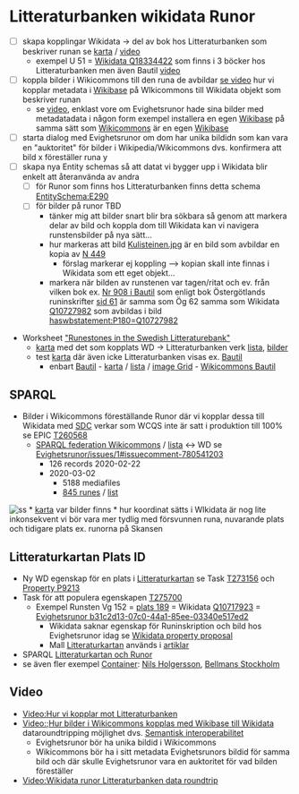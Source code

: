 # Litteraturbanken wikidata Runor
- [ ] skapa kopplingar Wikidata -> del av bok hos Litteraturbanken som beskriver runan se [karta](https://w.wiki/zKW) / [video](https://youtu.be/VvaZvkBmZcU)
  - exempel U 51 = [Wikidata Q18334422](https://www.wikidata.org/wiki/Q18334422?uselang=sv) som finns i 3 böcker hos Litteraturbanken men även Bautil [video](https://youtu.be/oq8XtxIfEwo)   
- [ ] koppla bilder i Wikicommons till den runa de avbildar [se video](https://youtu.be/qQ48Pqhfi1o?t=82) hur vi kopplar metadata i [Wikibase](https://wikiba.se/) på WIkicommons till Wikidata objekt som beskriver runan
   - se [video](https://youtu.be/qQ48Pqhfi1o), enklast vore om Evighetsrunor hade sina bilder med metadatadata i någon form exempel installera en egen [Wikibase](https://wikiba.se/) på samma sätt som [Wikicommons](https://commons.wikimedia.org/wiki/Commons:Structured_data) är en egen [Wikibase](https://wikiba.se/) 
- [ ] starta dialog med Evighetsrunor om dom har unika bildidn som kan vara en "auktoritet" för bilder i Wikipedia/Wikicommons dvs. konfirmera att bild x föreställer runa y  
- [ ] skapa nya Entity schemas så att datat vi bygger upp i Wikidata blir enkelt att återanvända av andra
  - [ ] för Runor som finns hos Litteraturbanken finns detta schema [EntitySchema:E290](https://www.wikidata.org/wiki/EntitySchema:E290)
  - [ ] för bilder på runor TBD 
    - tänker mig att bilder snart blir bra sökbara så genom att markera delar av bild och koppla dom till Wikidata kan vi navigera runstensbilder på nya sätt...
    - hur markeras att bild [Kulisteinen.jpg](https://commons.wikimedia.org/wiki/File:Kulisteinen.jpg) är en bild som avbildar en kopia av [N 449](https://www.wikidata.org/wiki/Q3367792)
      - förslag markerar ej koppling --> kopian skall inte finnas i Wikidata som ett eget objekt... 
    - markera när bilden av runstenen var tagen/ritat och ev. från vilken bok ex. [Nr 908 i Bautil](https://digital.ub.umu.se/resolve?urn=urn:17a_000068:0285) som   enligt bok Östergötlands runinskrifter [sid 61](https://litteraturbanken.se/forfattare/BrateE/titlar/%C3%96sterg%C3%B6tlandsRuninskrifter/sida/61/faksimil) är samma som Ög 62 samma som Wikidata [Q10727982](https://www.wikidata.org/wiki/Q10727982) som avbildas i bild [haswbstatement:P180=Q10727982](https://commons.wikimedia.org/w/index.php?search=haswbstatement%3AP180%3DQ10727982&title=Special%3ASearch&profile=advanced&fulltext=1&advancedSearch-current=%7B%7D&ns0=1&ns6=1&ns12=1&ns14=1&ns100=1&ns106=1)
* Worksheet ["Runestones in the Swedish Litteraturebank"](https://docs.google.com/spreadsheets/d/1TraXcbQwSsysCfsTK5i0zECVFIw2OoIjRZ0nv64GX-M/edit#gid=0)
  * [karta](https://w.wiki/zKW) med det som kopplats WD -> Litteraturbanken verk [lista](https://w.wiki/327T), [bilder](https://w.wiki/327V)
  * test [karta](https://w.wiki/32ts) där även icke Litteraturbanken visas ex. [Bautil](https://digital.ub.umu.se/node/249114?fulltext-query=)
    * enbart [Bautil](https://digital.ub.umu.se/node/249114?fulltext-query=) - [karta](https://w.wiki/32zE) / [lista](https://w.wiki/32zC) / [image Grid](https://w.wiki/32zL) - [Wikicommons Bautil](https://commons.wikimedia.org/wiki/Category:Bautil)
## SPARQL
* Bilder i Wikicommons föreställande Runor där vi kopplar dessa till Wikidata med [SDC](https://www.youtube.com/watch?v=lmWmMIuCJVM) verkar som WCQS inte är satt i produktion till 100% se EPIC [T260568](https://phabricator.wikimedia.org/T260568)
  *  [SPARQL federation Wikicommons](https://wcqs-beta.wmflabs.org/embed.html#%23%20runestones%0A%23defaultView%3AImageGrid%0ASELECT%20DISTINCT%20%3Fsignum%20%3Ffile%20%3Fitem%20%3FitemLabel%20%3FitemDescription%20%3Fimage%20%3Fksam%20%3FEvighetsRunor%0AWITH%20%0A%7B%20SELECT%20%3Fitem%20%3FitemLabel%20%3FitemDescription%20%3Fksam%20%3FEvighetsRunor%20%3Fsignum%20WHERE%0A%20%20%7B%20SERVICE%20%3Chttps%3A%2F%2Fquery.wikidata.org%2Fsparql%3E%20%0A%20%20%20%20%7B%3Fitem%20wdt%3AP1261%20%3Fsignum%3B%0A%20%20%20%20%20%20wdt%3AP1260%20%3Fksam.%0A%20%20%20%20%20%20SERVICE%20wikibase%3Alabel%20%7B%20bd%3AserviceParam%20wikibase%3Alanguage%20%22sv%2Cen%22.%20%3Fitem%20rdfs%3Alabel%20%3FitemLabel%20.%7D%0A%20%20%20%20%20%20FILTER%28CONTAINS%28%3Fksam%2C%22uu%2Fsrdb%2F%22%29%29%0A%20%20%20%20%20BIND%28URI%28CONCAT%28%22http%3A%2F%2Fkulturarvsdata.se%2F%22%2C%3Fksam%29%29%20AS%20%3FEvighetsRunor%29%0A%20%20%20%20%7D%0A%20%20%7D%0A%7D%20AS%20%25Wikidataitems%0A%0AWHERE%20%0A%7B%20%20INCLUDE%20%25Wikidataitems%20.%0A%20%20%3Ffile%20wdt%3AP180%20%3Fitem.%0A%20%20%3Ffile%20schema%3AcontentUrl%20%3Furl.%20%0A%20%20bind%28iri%28concat%28%22http%3A%2F%2Fcommons.wikimedia.org%2Fwiki%2FSpecial%3AFilePath%2F%22%2C%20wikibase%3AdecodeUri%28substr%28str%28%3Furl%29%2C53%29%29%29%29%20AS%20%3Fimage%29%0A%7D) / [lista](https://wcqs-beta.wmflabs.org/embed.html#SELECT%20DISTINCT%20%3Fsignum%20%3Ffile%20%3Fitem%20%3FitemLabel%20%3FitemDescription%20%3Fimage%20%3Fksam%20%3FEvighetsRunor%0AWITH%20%0A%7B%20SELECT%20%3Fitem%20%3FitemLabel%20%3FitemDescription%20%3Fksam%20%3FEvighetsRunor%20%3Fsignum%20WHERE%0A%20%20%7B%20SERVICE%20%3Chttps%3A%2F%2Fquery.wikidata.org%2Fsparql%3E%20%0A%20%20%20%20%7B%3Fitem%20wdt%3AP1261%20%3Fsignum%3B%0A%20%20%20%20%20%20wdt%3AP1260%20%3Fksam.%0A%20%20%20%20%20%20SERVICE%20wikibase%3Alabel%20%7B%20bd%3AserviceParam%20wikibase%3Alanguage%20%22sv%2Cen%22.%20%3Fitem%20rdfs%3Alabel%20%3FitemLabel%20.%7D%0A%20%20%20%20%20%20FILTER%28CONTAINS%28%3Fksam%2C%22uu%2Fsrdb%2F%22%29%29%0A%20%20%20%20%20BIND%28URI%28CONCAT%28%22http%3A%2F%2Fkulturarvsdata.se%2F%22%2C%3Fksam%29%29%20AS%20%3FEvighetsRunor%29%0A%20%20%20%20%7D%0A%20%20%7D%0A%7D%20AS%20%25Wikidataitems%0A%0AWHERE%20%0A%7B%20%20INCLUDE%20%25Wikidataitems%20.%0A%20%20%3Ffile%20wdt%3AP180%20%3Fitem.%0A%20%20%3Ffile%20schema%3AcontentUrl%20%3Furl.%20%0A%20%20bind%28iri%28concat%28%22http%3A%2F%2Fcommons.wikimedia.org%2Fwiki%2FSpecial%3AFilePath%2F%22%2C%20wikibase%3AdecodeUri%28substr%28str%28%3Furl%29%2C53%29%29%29%29%20AS%20%3Fimage%29%0A%7D) <-> WD se [Evighetsrunor/issues/1#issuecomment-780541203](https://github.com/uppsala-university/Evighetsrunor/issues/1#issuecomment-780541203)
     * 126 records 2020-02-22 
     * 2020-03-02
       * 5188 mediafiles
       * [845 runes](https://wcqs-beta.wmflabs.org/embed.html#%23defaultView%3ABubbleChart%0ASELECT%20DISTINCT%20%3FitemLabel%20%3Fitem%28count%28%3Ffile%29%20AS%20%3FmediaFiles%29%0AWITH%20%0A%7B%20SELECT%20%3Fitem%20%3FitemLabel%20%3FitemDescription%20%3Fksam%20%3FEvighetsRunor%20%3Fsignum%20WHERE%0A%20%20%7B%20SERVICE%20%3Chttps%3A%2F%2Fquery.wikidata.org%2Fsparql%3E%20%0A%20%20%20%20%7B%3Fitem%20wdt%3AP1261%20%3Fsignum%3B%0A%20%20%20%20%20%20wdt%3AP1260%20%3Fksam.%0A%20%20%20%20%20%20SERVICE%20wikibase%3Alabel%20%7B%20bd%3AserviceParam%20wikibase%3Alanguage%20%22sv%2Cen%22.%20%3Fitem%20rdfs%3Alabel%20%3FitemLabel%20.%7D%0A%20%20%20%20%20%20FILTER%28CONTAINS%28%3Fksam%2C%22uu%2Fsrdb%2F%22%29%29%0A%20%20%20%20%20BIND%28URI%28CONCAT%28%22http%3A%2F%2Fkulturarvsdata.se%2F%22%2C%3Fksam%29%29%20AS%20%3FEvighetsRunor%29%0A%20%20%20%20%7D%0A%20%20%7D%0A%7D%20AS%20%25Wikidataitems%0A%0AWHERE%20%0A%7B%20%20INCLUDE%20%25Wikidataitems%20.%0A%20%20%3Ffile%20wdt%3AP180%20%3Fitem.%0A%20%20%3Ffile%20schema%3AcontentUrl%20%3Furl.%20%0A%20%20bind%28iri%28concat%28%22http%3A%2F%2Fcommons.wikimedia.org%2Fwiki%2FSpecial%3AFilePath%2F%22%2C%20wikibase%3AdecodeUri%28substr%28str%28%3Furl%29%2C53%29%29%29%29%20AS%20%3Fimage%29%0A%7D%20group%20by%20%3Fitem%20%3FitemLabel%20%20order%20by%20desc%28%3FmediaFiles%29) / [list](https://wcqs-beta.wmflabs.org/embed.html?#SELECT%20%20%3FitemLabel%20%3Fitem%28count%28%3Ffile%29%20AS%20%3FmediaFiles%29%0AWITH%20%0A%7B%20SELECT%20%3Fitem%20%3FitemLabel%20%3FitemDescription%20%3Fksam%20%3FEvighetsRunor%20%3Fsignum%20WHERE%0A%20%20%7B%20SERVICE%20%3Chttps%3A%2F%2Fquery.wikidata.org%2Fsparql%3E%20%0A%20%20%20%20%7B%3Fitem%20wdt%3AP1261%20%3Fsignum%3B%0A%20%20%20%20%20%20wdt%3AP1260%20%3Fksam.%0A%20%20%20%20%20%20SERVICE%20wikibase%3Alabel%20%7B%20bd%3AserviceParam%20wikibase%3Alanguage%20%22sv%2Cen%22.%20%3Fitem%20rdfs%3Alabel%20%3FitemLabel%20.%7D%0A%20%20%20%20%20%20FILTER%28CONTAINS%28%3Fksam%2C%22uu%2Fsrdb%2F%22%29%29%0A%20%20%20%20%20BIND%28URI%28CONCAT%28%22http%3A%2F%2Fkulturarvsdata.se%2F%22%2C%3Fksam%29%29%20AS%20%3FEvighetsRunor%29%0A%20%20%20%20%7D%0A%20%20%7D%0A%7D%20AS%20%25Wikidataitems%0A%0AWHERE%20%0A%7B%20%20INCLUDE%20%25Wikidataitems%20.%0A%20%20%3Ffile%20wdt%3AP180%20%3Fitem.%0A%20%20%3Ffile%20schema%3AcontentUrl%20%3Furl.%20%0A%20%20bind%28iri%28concat%28%22http%3A%2F%2Fcommons.wikimedia.org%2Fwiki%2FSpecial%3AFilePath%2F%22%2C%20wikibase%3AdecodeUri%28substr%28str%28%3Furl%29%2C53%29%29%29%29%20AS%20%3Fimage%29%0A%7D%20group%20by%20%3Fitem%20%3FitemLabel%20order%20by%20desc%28%3FmediaFiles%29)

![ss](https://github.com/salgo60/Litteraturbanken_wd_runes/blob/main/images/Runes.png?raw=true)
     * [karta](https://wcqs-beta.wmflabs.org/embed.html#%23defaultView%3AMap%0ASELECT%20DISTINCT%20%3Fsignum%20%3Ffile%20%3Fitem%20%3FitemLabel%20%3FitemDescription%20%3Fimage%20%3Fksam%20%3FEvighetsRunor%20%3Fcoord%0AWITH%20%0A%7B%20SELECT%20%3Fitem%20%3FitemLabel%20%3FitemDescription%20%3Fksam%20%3FEvighetsRunor%20%3Fsignum%20%3Fcoord%20WHERE%0A%20%20%7B%20SERVICE%20%3Chttps%3A%2F%2Fquery.wikidata.org%2Fsparql%3E%20%0A%20%20%20%20%7B%3Fitem%20wdt%3AP1261%20%3Fsignum%3B%0A%20%20%20%20%20%20wdt%3AP1260%20%3Fksam%3B%0A%20%20%20%20%20%20wdt%3AP625%20%3Fcoord.%0A%20%20%20%20%20%20SERVICE%20wikibase%3Alabel%20%7B%20bd%3AserviceParam%20wikibase%3Alanguage%20%22sv%2Cen%22.%20%3Fitem%20rdfs%3Alabel%20%3FitemLabel%20.%7D%0A%20%20%20%20%20%20FILTER%28CONTAINS%28%3Fksam%2C%22uu%2Fsrdb%2F%22%29%29%0A%20%20%20%20%20BIND%28URI%28CONCAT%28%22http%3A%2F%2Fkulturarvsdata.se%2F%22%2C%3Fksam%29%29%20AS%20%3FEvighetsRunor%29%0A%20%20%20%20%7D%0A%20%20%7D%0A%7D%20AS%20%25Wikidataitems%0A%0AWHERE%20%0A%7B%20%20INCLUDE%20%25Wikidataitems%20.%0A%20%20%3Ffile%20wdt%3AP180%20%3Fitem.%0A%20%20%3Ffile%20schema%3AcontentUrl%20%3Furl.%20%0A%20%20bind%28iri%28concat%28%22http%3A%2F%2Fcommons.wikimedia.org%2Fwiki%2FSpecial%3AFilePath%2F%22%2C%20wikibase%3AdecodeUri%28substr%28str%28%3Furl%29%2C53%29%29%29%29%20AS%20%3Fimage%29%0A%7D) var bilder finns
       * hur koordinat sätts i WIkidata är nog lite inkonsekvent vi bör vara mer tydlig med försvunnen runa, nuvarande plats och tidigare plats ex. runorna på Skansen
      
## Litteraturkartan Plats ID ##
* Ny WD egenskap för en plats i [Litteraturkartan](https://litteraturbanken.se/litteraturkartan/) se Task [T273156](https://phabricator.wikimedia.org/T273156) och [Property P9213](https://www.wikidata.org/wiki/Property:P9213)
* Task för att populera egenskapen [T275700](https://phabricator.wikimedia.org/T275700)
  * Exempel Runsten Vg 152 = [plats 189](https://litteraturbanken.se/litteraturkartan/?id=189) = Wikidata [Q10717923](https://www.wikidata.org/wiki/Q10717923) =  [Evighetsrunor b31c2d13-07c0-44a1-85ee-03340e517ed2](https://app.raa.se/open/runor/inscription?id=b31c2d13-07c0-44a1-85ee-03340e517ed2) 
    * Wikidata saknar egenskap för Runinskription och bild hos Evighetsrunor idag se [Wikidata property proposal](https://www.wikidata.org/wiki/Wikidata:Property_proposal/Evighetsrunor) 
    * Mall [Litteraturkartan](https://sv.wikipedia.org/wiki/Mall:Litteraturkartan) används i [artiklar](https://sv.wikipedia.org/wiki/Special:L%C3%A4nkar_hit/Mall:Litteraturkartan)
* SPARQL [Litteraturkartan och Runor](https://w.wiki/32Tk)
* se även fler exempel [Container](https://github.com/spraakbanken/littb-frontend/issues/25): [Nils Holgersson](https://w.wiki/jEo), [Bellmans Stockholm](https://w.wiki/mMH) 
## Video
* [Video:Hur vi kopplar mot Litteraturbanken](https://www.youtube.com/watch?v=0Ac3oLSH7QU)
* [Video:;Hur bilder i Wikicommons kopplas med Wikibase till Wikidata](https://www.youtube.com/watch?v=QhZtGIJMEVQ&feature=youtu.be) dataroundtripping möjlighet dvs. [Semantisk interoperabilitet](https://en.wikipedia.org/wiki/Semantic_interoperability)
  * Evighetsrunor bör ha unika bildid i Wikicommons
  * Wikicommons bör ha i sitt metadata Evighetsrunors bildid för samma bild och där skulle Evighetsrunor vara en auktoritet för vad bilden föreställer 
* [Video:Wikidata runor Litteraturbanken data roundtrip](https://www.youtube.com/watch?v=qQ48Pqhfi1o&feature=youtu.be)
